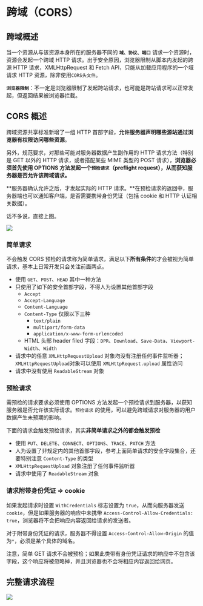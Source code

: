 # 跨域（CORS）

## 跨域概述

当一个资源从与该资源本身所在的服务器不同的 **`域、协议、端口`** 请求一个资源时，资源会发起一个跨域 HTTP 请求。出于安全原因，浏览器限制从脚本内发起的跨源 HTTP 请求，XMLHttpRequest 和 Fetch API，只能从加载应用程序的一个域请求 HTTP 资源，除非使用`CORS头文件`。

**`浏览器限制`**：不一定是浏览器限制了发起跨站请求，也可能是跨站请求可以正常发起，但返回结果被浏览器拦截。

## CORS 概述

跨域资源共享标准新增了一组 HTTP 首部字段，**允许服务器声明哪些源站通过浏览器有权限访问哪些资源**。

另外，规范要求，对那些可能对服务器数据产生副作用的 HTTP 请求方法（特别是 GET 以外的 HTTP 请求，或者搭配某些 MIME 类型的 POST 请求），**浏览器必须首先使用 OPTIONS 方法发起一个`预检请求`（preflight request），从而获知服务器是否允许该跨域请求。**

**服务器确认允许之后，才发起实际的 HTTP 请求。**在预检请求的返回中，服务器端也可以通知客户端，是否需要携带身份凭证（包括 cookie 和 HTTP 认证相关数据）。

话不多说，直接上图。

![](https://user-images.githubusercontent.com/25027560/50205846-accac300-03a4-11e9-8654-2d646d237820.png)

### 简单请求

不会触发 CORS 预检的请求称为简单请求，满足以下**所有条件**的才会被视为简单请求，基本上日常开发只会关注前面两点。

- 使用 `GET`、`POST`、`HEAD` 其中一种方法
- 只使用了如下的安全首部字段，不得人为设置其他首部字段
  - `Accept`
  - `Accept-Language`
  - `Content-Language`
  - `Content-Type` 仅限以下三种
    - `text/plain`
    - `multipart/form-data`
    - `application/x-www-form-urlencoded`
  - HTML 头部 header filed 字段：`DPR`、`Download`、`Save-Data`、`Viewport-Width`、`Width`
- 请求中的任意 `XMLHttpRequestUpload` 对象均没有注册任何事件监听器；`XMLHttpRequestUpload`对象可以使用 `XMLHttpRequest.upload` 属性访问
- 请求中没有使用 `ReadableStream` 对象

### 预检请求

需预检的请求要求必须使用 OPTIONS 方法发起一个预检请求到服务器，以获知服务器是否允许该实际请求。`预检请求` 的使用，可以避免跨域请求对服务器的用户数据产生未预期的影响。

下面的请求会触发预检请求，其实**非简单请求之外的都会触发预检**

- 使用 `PUT`、`DELETE`、`CONNECT`、`OPTIONS`、`TRACE`、`PATCH` 方法
- 人为设置了非规定内的其他首部字段，参考上面简单请求的安全字段集合，还要特别注意 `Content-Type` 的类型
- `XMLHttpRequestUpload` 对象注册了任何事件监听器
- 请求中使用了 `ReadableStream` 对象

### 请求附带身份凭证 => cookie

如果发起请求时设置 `WithCredentials` 标志设置为 `true`，从而向服务器发送 `cookie`，但是如果服务器的响应中未携带 `Access-Control-Allow-Credentials: true`，浏览器将不会把响应内容返回给请求的发送者。

对于附带身份凭证的请求，服务器不得设置 `Access-Control-Allow-Origin` 的值为`*`，必须是某个具体的域名。

注意，简单 GET 请求不会被预检；如果此类带有身份凭证请求的响应中不包含该字段，这个响应将被忽略掉，并且浏览器也不会将相应内容返回给网页。

## 完整请求流程

![](https://user-images.githubusercontent.com/25027560/50205881-c409b080-03a4-11e9-8a57-a2a6d0e1d879.png)
